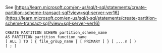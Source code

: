 See [https://learn.microsoft.com/en-us/sql/t-sql/statements/create-partition-scheme-transact-sql?view=sql-server-ver16](https://learn.microsoft.com/en-us/sql/t-sql/statements/create-partition-scheme-transact-sql?view=sql-server-ver16)
```
CREATE PARTITION SCHEME partition_scheme_name  
AS PARTITION partition_function_name  
[ ALL ] TO ( { file_group_name | [ PRIMARY ] } [ ,...n ] )  
[ ; ]
```
